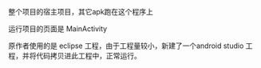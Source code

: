 
整个项目的宿主项目，其它apk跑在这个程序上

运行项目的页面是 MainActivity

原作者使用的是 eclipse 工程，由于工程量较小，新建了一个android studio 工程，并将代码拷贝进此工程中，正常运行。

